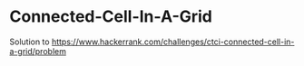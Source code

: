 # Connected-Cell-In-A-Grid

Solution to https://www.hackerrank.com/challenges/ctci-connected-cell-in-a-grid/problem
